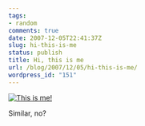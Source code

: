 ```yaml
---
tags:
- random
comments: true
date: 2007-12-05T22:41:37Z
slug: hi-this-is-me
status: publish
title: Hi, this is me
url: /blog/2007/12/05/hi-this-is-me/
wordpress_id: "151"
---
```


[![This is me!](http://aras-p.info/blog/wp-content/uploads/2007/12/aras450.jpg)](http://aras-p.info/blog/wp-content/uploads/2007/12/aras900.jpg)

Similar, no?

